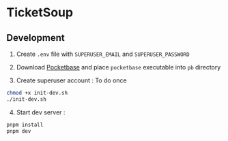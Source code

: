 # TicketSoup

## Development

1. Create `.env` file with `SUPERUSER_EMAIL` and `SUPERUSER_PASSWORD`

2. Download [Pocketbase](https://pocketbase.io/docs/) and place `pocketbase` executable into `pb` directory

3. Create superuser account : To do once

```bash
chmod +x init-dev.sh
./init-dev.sh
```

4. Start dev server :

```bash
pnpm install
pnpm dev
```
